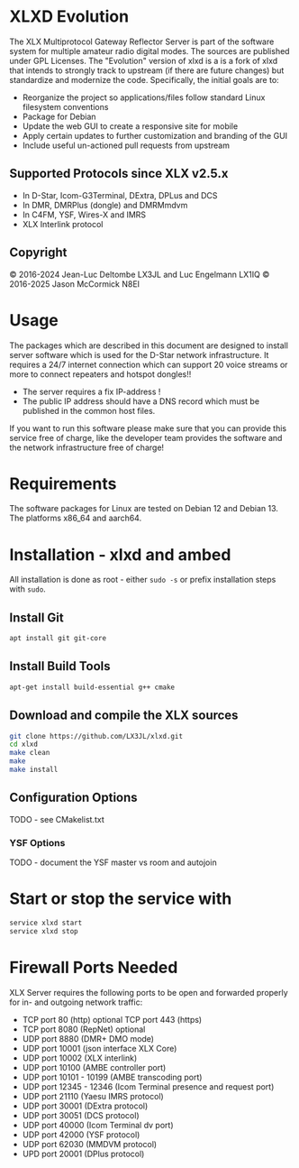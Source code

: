 ﻿# XLXD Evolution
The XLX Multiprotocol Gateway Reflector Server is part of the software system
for multiple amateur radio digital modes. The sources are published under
GPL Licenses. The "Evolution" version of xlxd is a is a fork of xlxd that
intends to strongly track to upstream (if there are future changes)
but standardize and modernize the code. Specifically, the initial goals
are to:

* Reorganize the project so applications/files follow standard
Linux filesystem conventions
* Package for Debian
* Update the web GUI to create a responsive site for mobile
* Apply certain updates to further customization and branding of the GUI
* Include useful un-actioned pull requests from upstream

## Supported Protocols since XLX v2.5.x

- In D-Star, Icom-G3Terminal, DExtra, DPLus and DCS
- In DMR, DMRPlus (dongle) and DMRMmdvm
- In C4FM, YSF, Wires-X and IMRS
- XLX Interlink protocol

## Copyright

© 2016-2024 Jean-Luc Deltombe LX3JL and Luc Engelmann LX1IQ
© 2016-2025 Jason McCormick N8EI

# Usage

The packages which are described in this document are designed to install server
software which is used for the D-Star network infrastructure.
It requires a 24/7 internet connection which can support 20 voice streams or more
to connect repeaters and hotspot dongles!!

- The server requires a fix IP-address !
- The public IP address should have a DNS record which must be published in the
common host files.

If you want to run this software please make sure that you can provide this
service free of charge, like the developer team provides the software and the
network infrastructure free of charge!

# Requirements

The software packages for Linux are tested on Debian 12 and Debian 13.
The platforms x86\_64 and aarch64.

# Installation - xlxd and ambed
All installation is done as root - either `sudo -s` or prefix installation
steps with `sudo`.

## Install Git
```bash
apt install git git-core
```

## Install Build Tools
```bash
apt-get install build-essential g++ cmake
```

## Download and compile the XLX sources
```bash
git clone https://github.com/LX3JL/xlxd.git
cd xlxd
make clean
make
make install
```

## Configuration Options
TODO - see CMakelist.txt

### YSF Options
TODO - document the YSF master vs room and autojoin

# Start or stop the service with
```bash
service xlxd start
service xlxd stop
```

# Firewall Ports Needed

XLX Server requires the following ports to be open and forwarded properly for in- and outgoing network traffic:
 - TCP port 80            (http) optional TCP port 443 (https)
 - TCP port 8080          (RepNet) optional
 - UDP port 8880          (DMR+ DMO mode)
 - UDP port 10001         (json interface XLX Core)
 - UDP port 10002         (XLX interlink)
 - UDP port 10100         (AMBE controller port)
 - UDP port 10101 - 10199 (AMBE transcoding port)
 - UDP port 12345 - 12346 (Icom Terminal presence and request port)
 - UDP port 21110         (Yaesu IMRS protocol)
 - UDP port 30001         (DExtra protocol)
 - UDP port 30051         (DCS protocol)
 - UDP port 40000         (Icom Terminal dv port)
 - UDP port 42000         (YSF protocol)
 - UDP port 62030         (MMDVM protocol)
 - UPD port 20001         (DPlus protocol)

